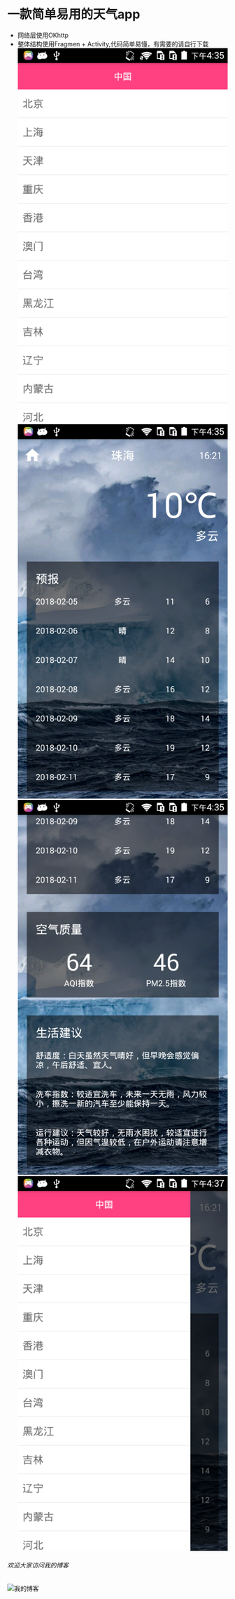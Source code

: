 # 一款简单易用的天气app
- 网络层使用OKhttp
- 整体结构使用Fragmen + Activity,代码简单易懂，有需要的请自行下载
![image01.jpg](https://github.com/wozhizhizhi/newsweather/blob/master/image/im01.png)
![image02.jpg](https://github.com/wozhizhizhi/newsweather/blob/master/image/im02.png)
![image03.jpg](https://github.com/wozhizhizhi/newsweather/blob/master/image/im03.png)
![image03.jpg](https://github.com/wozhizhizhi/newsweather/blob/master/image/im04.png)

###### 欢迎大家访问我的博客
![我的博客](http://you3000.cn/)

